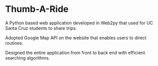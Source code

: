 # Thumb-A-Ride
A Python based web application developed in Web2py that used for UC Santa Cruz students to share trips.

Adopted Google Map API on the website that enables users to direct routines.

Designed the entire application from front to back end with efficient searching algorithms.
